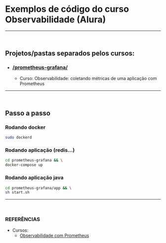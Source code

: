 # Exemplos de código do curso Observabilidade (Alura) 
---
<br>


## Projetos/pastas separados pelos cursos:
- ### [/prometheus-grafana/](https://github.com/TomazWill/observabilidade-alura/tree/master//prometheus-grafana)
  - Curso: Observabilidade: coletando métricas de uma aplicação com Prometheus


---
<br>



## Passo a passo ##########

### Rodando docker
```sh
sudo dockerd
```

### Rodando aplicação (redis...)
```sh
cd prometheus-grafana && \
docker-compose up
```

### Rodando aplicação java
```sh
cd prometheus-grafana/app && \
sh start.sh
```




---
<br>



###	**REFERÊNCIAS**
- Cursos: <br>
  - [Observabilidade com Prometheus](https://cursos.alura.com.br/course/observabilidade-prometheus "Observabilidade com Prometheus")